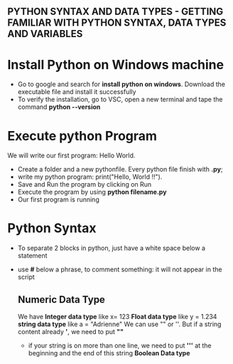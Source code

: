 
  ## PYTHON SYNTAX AND DATA TYPES - GETTING FAMILIAR WITH PYTHON SYNTAX, DATA TYPES AND VARIABLES

# Install Python on Windows machine
- Go to google and search for **install python on windows**. Download the executable file and install it successfully
- To verify the installation, go to VSC, open a new terminal and tape the command **python --version**

# Execute python Program

  We will write our first program: Hello World.
  - Create a folder and a new pythonfile. Every python file finish with **.py**;
  - write my python program: print("Hello, World !!"). 
  - Save and Run the program by clicking on Run
  - Execute the program by using **python filename.py**
  - Our first program is running

# Python Syntax
- To separate 2 blocks in python, just have a white space below a statement
- use **#** below a phrase, to comment something: it will not appear in the script

  ## Numeric Data Type
  We have
  **Integer data type** like x= 123
  **Float data type** like y = 1.234
  **string data type** like a = "Adrienne"
  We can use "" or ''. But if a string content already **'**, we need to put **""**
  - if your string is on more than one line, we need to put **'''** at the beginning and the end of this string
  **Boolean Data type**
  


  



